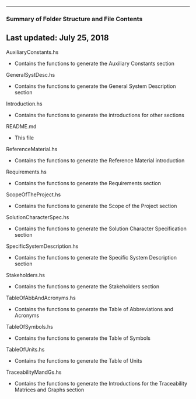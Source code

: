 --------------------------------------------------
### Summary of Folder Structure and File Contents
Last updated: July 25, 2018
--------------------------------------------------

AuxiliaryConstants.hs
  - Contains the functions to generate the Auxiliary Constants section

GeneralSystDesc.hs
  - Contains the functions to generate the General System Description section

Introduction.hs
  - Contains the functions to generate the introductions for other sections

README.md
  - This file

ReferenceMaterial.hs
  - Contains the functions to generate the Reference Material introduction

Requirements.hs
  - Contains the functions to generate the Requirements section

ScopeOfTheProject.hs
  - Contains the functions to generate the Scope of the Project section

SolutionCharacterSpec.hs
  - Contains the functions to generate the Solution Character Specification section

SpecificSystemDescription.hs
  - Contains the functions to generate the Specific System Description section

Stakeholders.hs
  - Contains the functions to generate the Stakeholders section

TableOfAbbAndAcronyms.hs
  - Contains the functions to generate the Table of Abbreviations and Acronyms

TableOfSymbols.hs
  - Contains the functions to generate the Table of Symbols

TableOfUnits.hs
  - Contains the functions to generate the Table of Units

TraceabilityMandGs.hs
  - Contains the functions to generate the Introductions for the Traceability Matrices and Graphs section